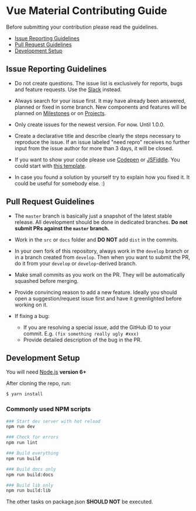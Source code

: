 # Vue Material Contributing Guide

Before submitting your contribution please read the guidelines.

- [Issue Reporting Guidelines](#issue-reporting-guidelines)
- [Pull Request Guidelines](#pull-request-guidelines)
- [Development Setup](#development-setup)

## Issue Reporting Guidelines

- Do not create questions. The issue list is exclusively for reports, bugs and feature requests. Use the [Slack](https://join.slack.com/t/vuematerial/shared_invite/MTgzMzU2NDQ5ODkwLTE0OTQ4MDI3MDAtNWYyZjhkNzEzMA) instead.

- Always search for your issue first. It may have already been answered, planned or fixed in some branch. New components and features will be planned on [Milestones](https://github.com/marcosmoura/vue-material/milestones) or on [Projects](https://github.com/marcosmoura/vue-material/projects).

- Only create issues for the newest version. For now. Until 1.0.0. 

- Create a declarative title and describe clearly the steps necessary to reproduce the issue. If an issue labeled "need repro" receives no further input from the issue author for more than 3 days, it will be closed.

- If you want to show your code please use [Codepen](http://codepen.io/pen/) or [JSFiddle](https://jsfiddle.net/). You could start with [this template](http://codepen.io/vue-material/pen/WGavBE).

- In case you found a solution by yourself try to explain how you fixed it. It could be useful for somebody else. :)

## Pull Request Guidelines

- The `master` branch is basically just a snapshot of the latest stable release. All development should be done in dedicated branches. **Do not submit PRs against the `master` branch.**

- Work in the `src` or `docs` folder and **DO NOT** add `dist` in the commits.

- In your own fork of this repository, always work in the `develop` branch or in a branch created from `develop`. Then when you want to submit the PR, do it from your `develop` or `develop`-derived branch.

- Make small commits as you work on the PR. They will be automatically squashed before merging.

- Provide convincing reason to add a new feature. Ideally you should open a suggestion/request issue first and have it greenlighted before working on it.

- If fixing a bug:
  - If you are resolving a special issue, add the GitHub ID to your commit. E.g. `(fix something really ugly #xxx)`
  - Provide detailed description of the bug in the PR.

## Development Setup

You will need [Node.js](http://nodejs.org) **version 6+**

After cloning the repo, run:

``` bash
$ yarn install
```

### Commonly used NPM scripts

``` bash
### Start dev server with hot reload
npm run dev

### Check for errors
npm run lint

### Build everything
npm run build

### Build docs only
npm run build:docs

### Build lib only
npm run build:lib
```

The other tasks on package.json **SHOULD NOT** be executed.
